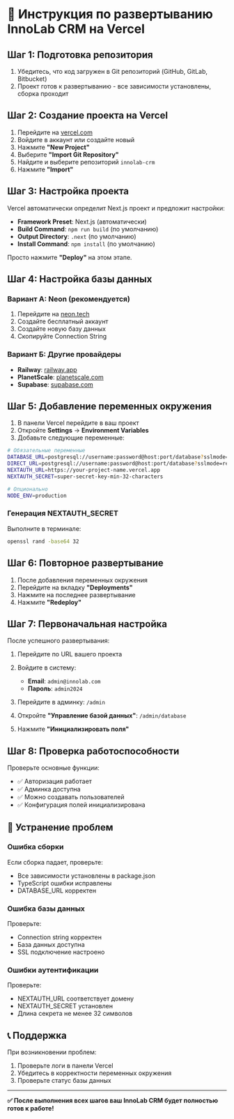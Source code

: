 # 🚀 Инструкция по развертыванию InnoLab CRM на Vercel

## Шаг 1: Подготовка репозитория

1. Убедитесь, что код загружен в Git репозиторий (GitHub, GitLab, Bitbucket)
2. Проект готов к развертыванию - все зависимости установлены, сборка проходит

## Шаг 2: Создание проекта на Vercel

1. Перейдите на [vercel.com](https://vercel.com)
2. Войдите в аккаунт или создайте новый
3. Нажмите **"New Project"**
4. Выберите **"Import Git Repository"**
5. Найдите и выберите репозиторий `innolab-crm`
6. Нажмите **"Import"**

## Шаг 3: Настройка проекта

Vercel автоматически определит Next.js проект и предложит настройки:

- **Framework Preset**: Next.js (автоматически)
- **Build Command**: `npm run build` (по умолчанию)
- **Output Directory**: `.next` (по умолчанию)
- **Install Command**: `npm install` (по умолчанию)

Просто нажмите **"Deploy"** на этом этапе.

## Шаг 4: Настройка базы данных

### Вариант А: Neon (рекомендуется)

1. Перейдите на [neon.tech](https://neon.tech)
2. Создайте бесплатный аккаунт
3. Создайте новую базу данных
4. Скопируйте Connection String

### Вариант Б: Другие провайдеры

- **Railway**: [railway.app](https://railway.app)
- **PlanetScale**: [planetscale.com](https://planetscale.com)
- **Supabase**: [supabase.com](https://supabase.com)

## Шаг 5: Добавление переменных окружения

1. В панели Vercel перейдите в ваш проект
2. Откройте **Settings** → **Environment Variables**
3. Добавьте следующие переменные:

```bash
# Обязательные переменные
DATABASE_URL=postgresql://username:password@host:port/database?sslmode=require
DIRECT_URL=postgresql://username:password@host:port/database?sslmode=require
NEXTAUTH_URL=https://your-project-name.vercel.app
NEXTAUTH_SECRET=super-secret-key-min-32-characters

# Опционально
NODE_ENV=production
```

### Генерация NEXTAUTH_SECRET

Выполните в терминале:
```bash
openssl rand -base64 32
```

## Шаг 6: Повторное развертывание

1. После добавления переменных окружения
2. Перейдите на вкладку **"Deployments"**
3. Нажмите на последнее развертывание
4. Нажмите **"Redeploy"**

## Шаг 7: Первоначальная настройка

После успешного развертывания:

1. Перейдите по URL вашего проекта
2. Войдите в систему:
   - **Email**: `admin@innolab.com`
   - **Пароль**: `admin2024`

3. Перейдите в админку: `/admin`
4. Откройте **"Управление базой данных"**: `/admin/database`
5. Нажмите **"Инициализировать поля"**

## Шаг 8: Проверка работоспособности

Проверьте основные функции:

- ✅ Авторизация работает
- ✅ Админка доступна
- ✅ Можно создавать пользователей
- ✅ Конфигурация полей инициализирована

## 🔧 Устранение проблем

### Ошибка сборки

Если сборка падает, проверьте:
- Все зависимости установлены в package.json
- TypeScript ошибки исправлены
- DATABASE_URL корректен

### Ошибка базы данных

Проверьте:
- Connection string корректен
- База данных доступна
- SSL подключение настроено

### Ошибки аутентификации

Проверьте:
- NEXTAUTH_URL соответствует домену
- NEXTAUTH_SECRET установлен
- Длина секрета не менее 32 символов

## 📞 Поддержка

При возникновении проблем:
1. Проверьте логи в панели Vercel
2. Убедитесь в корректности переменных окружения
3. Проверьте статус базы данных

---

**✅ После выполнения всех шагов ваш InnoLab CRM будет полностью готов к работе!**